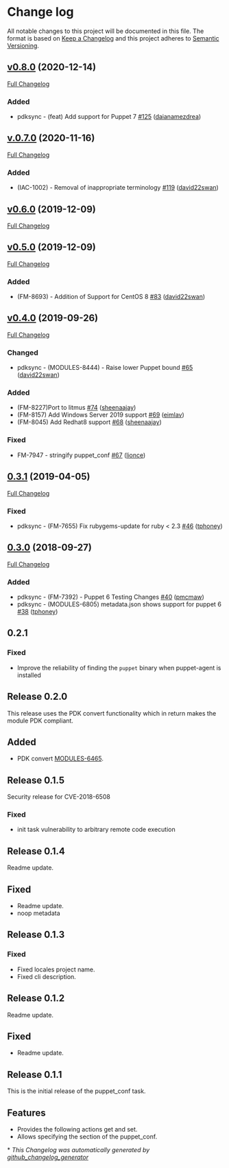 # Change log

All notable changes to this project will be documented in this file. The format is based on [Keep a Changelog](http://keepachangelog.com/en/1.0.0/) and this project adheres to [Semantic Versioning](http://semver.org).

## [v0.8.0](https://github.com/puppetlabs/puppetlabs-puppet_conf/tree/v0.8.0) (2020-12-14)

[Full Changelog](https://github.com/puppetlabs/puppetlabs-puppet_conf/compare/v.0.7.0...v0.8.0)

### Added

- pdksync - \(feat\) Add support for Puppet 7 [\#125](https://github.com/puppetlabs/puppetlabs-puppet_conf/pull/125) ([daianamezdrea](https://github.com/daianamezdrea))

## [v.0.7.0](https://github.com/puppetlabs/puppetlabs-puppet_conf/tree/v.0.7.0) (2020-11-16)

[Full Changelog](https://github.com/puppetlabs/puppetlabs-puppet_conf/compare/v0.6.0...v.0.7.0)

### Added

- \(IAC-1002\) - Removal of inappropriate terminology [\#119](https://github.com/puppetlabs/puppetlabs-puppet_conf/pull/119) ([david22swan](https://github.com/david22swan))

## [v0.6.0](https://github.com/puppetlabs/puppetlabs-puppet_conf/tree/v0.6.0) (2019-12-09)

[Full Changelog](https://github.com/puppetlabs/puppetlabs-puppet_conf/compare/v0.5.0...v0.6.0)

## [v0.5.0](https://github.com/puppetlabs/puppetlabs-puppet_conf/tree/v0.5.0) (2019-12-09)

[Full Changelog](https://github.com/puppetlabs/puppetlabs-puppet_conf/compare/v0.4.0...v0.5.0)

### Added

- \(FM-8693\) - Addition of Support for CentOS 8 [\#83](https://github.com/puppetlabs/puppetlabs-puppet_conf/pull/83) ([david22swan](https://github.com/david22swan))

## [v0.4.0](https://github.com/puppetlabs/puppetlabs-puppet_conf/tree/v0.4.0) (2019-09-26)

[Full Changelog](https://github.com/puppetlabs/puppetlabs-puppet_conf/compare/0.3.1...v0.4.0)

### Changed

- pdksync - \(MODULES-8444\) - Raise lower Puppet bound [\#65](https://github.com/puppetlabs/puppetlabs-puppet_conf/pull/65) ([david22swan](https://github.com/david22swan))

### Added

- \(FM-8227\)Port to litmus [\#74](https://github.com/puppetlabs/puppetlabs-puppet_conf/pull/74) ([sheenaajay](https://github.com/sheenaajay))
- \(FM-8157\) Add Windows Server 2019 support [\#69](https://github.com/puppetlabs/puppetlabs-puppet_conf/pull/69) ([eimlav](https://github.com/eimlav))
- \(FM-8045\) Add Redhat8 support [\#68](https://github.com/puppetlabs/puppetlabs-puppet_conf/pull/68) ([sheenaajay](https://github.com/sheenaajay))

### Fixed

- FM-7947 - stringify puppet\_conf [\#67](https://github.com/puppetlabs/puppetlabs-puppet_conf/pull/67) ([lionce](https://github.com/lionce))

## [0.3.1](https://github.com/puppetlabs/puppetlabs-puppet_conf/tree/0.3.1) (2019-04-05)

[Full Changelog](https://github.com/puppetlabs/puppetlabs-puppet_conf/compare/0.3.0...0.3.1)

### Fixed

- pdksync - \(FM-7655\) Fix rubygems-update for ruby \< 2.3 [\#46](https://github.com/puppetlabs/puppetlabs-puppet_conf/pull/46) ([tphoney](https://github.com/tphoney))

## [0.3.0](https://github.com/puppetlabs/puppetlabs-puppet_conf/tree/0.3.0) (2018-09-27)

[Full Changelog](https://github.com/puppetlabs/puppetlabs-puppet_conf/compare/0.2.1...0.3.0)

### Added

- pdksync - \(FM-7392\) - Puppet 6 Testing Changes [\#40](https://github.com/puppetlabs/puppetlabs-puppet_conf/pull/40) ([pmcmaw](https://github.com/pmcmaw))
- pdksync - \(MODULES-6805\) metadata.json shows support for puppet 6 [\#38](https://github.com/puppetlabs/puppetlabs-puppet_conf/pull/38) ([tphoney](https://github.com/tphoney))

## 0.2.1

### Fixed

- Improve the reliability of finding the `puppet` binary when puppet-agent is installed

## Release 0.2.0
This release uses the PDK convert functionality which in return makes the module PDK compliant.

## Added
- PDK convert [MODULES-6465](https://tickets.puppet.com/browse/MODULES-6465).

## Release 0.1.5
Security release for CVE-2018-6508

### Fixed
- init task vulnerability to arbitrary remote code execution

## Release 0.1.4
Readme update.

## Fixed
- Readme update.
- noop metadata

## Release 0.1.3

### Fixed
- Fixed locales project name.
- Fixed cli description.

## Release 0.1.2
Readme update.

## Fixed
- Readme update.

## Release 0.1.1
This is the initial release of the puppet_conf task.

## Features
- Provides the following actions get and set.
- Allows specifying the section of the puppet_conf.


\* *This Changelog was automatically generated by [github_changelog_generator](https://github.com/skywinder/Github-Changelog-Generator)*

